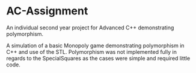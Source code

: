 # AC-Assignment
An individual second year project for Advanced C++ demonstrating polymorphism.

A simulation of a basic Monopoly game demonstrating polymorphism in C++ and use of the STL. Polymorphism was not implemented fully in regards to the SpecialSquares as the cases were simple and required little code.
